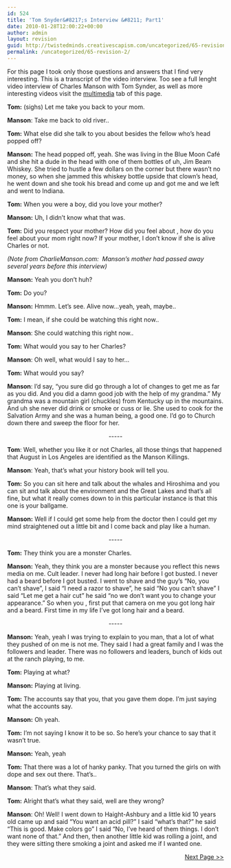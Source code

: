 ```yaml
---
id: 524
title: 'Tom Snyder&#8217;s Interview &#8211; Part1'
date: 2010-01-28T12:00:22+00:00
author: admin
layout: revision
guid: http://twistedminds.creativescapism.com/uncategorized/65-revision-2/
permalink: /uncategorized/65-revision-2/
---
```

<p class="dropcap-first">
  For this page I took only those questions and answers that I find very interesting. This is a transcript of the video interview. Too see a full lenght video interview of Charles Manson with Tom Synder, as well as more interesting videos visit the <a href="CMmultimedia.php" title="pictured, video and audio recording">multimedia</a> tab of this page.
</p>

**Tom:** (sighs) Let me take you back to your mom.

**Manson**: Take me back to old river..

**Tom:** What else did she talk to you about besides the fellow who’s head popped off?

**Manson:** The head popped off, yeah. She was living in the Blue Moon Café and she hit a dude in the head with one of them bottles of uh, Jim Beam Whiskey. She tried to hustle a few dollars on the corner but there wasn’t no money, so when she jammed this whiskey bottle upside that clown&#8217;s head, he went down and she took his bread and come up and got me and we left and went to Indiana.

**Tom:** When you were a boy, did you love your mother?

**Manson:** Uh, I didn’t know what that was. 

**Tom:** Did you respect your mother? How did you feel about , how do you feel about your mom right now? If your mother, I don’t know if she is alive Charles or not.

_(Note from CharlieManson.com:&nbsp; Manson&#8217;s mother had passed away several years before this interview)_

**Manson:** Yeah you don’t huh?

**Tom:** Do you?

**Manson:** Hmmm. Let’s see. Alive now…yeah, yeah, maybe..

**Tom:** I mean, if she could be watching this right now..

**Manson**: She could watching this right now..

**Tom:** What would you say to her Charles?

**Manson**: Oh well, what would I say to her…

**Tom:** What would you say?

**Manson**: I’d say, “you sure did go through a lot of changes to get me as far as you did. And you did a damn good job with the help of my grandma.” My grandma was a mountain girl (chuckles) from Kentucky up in the mountains. And uh she never did drink or smoke or cuss or lie. She used to cook for the Salvation Army and she was a human being, a good one. I’d go to Church down there and sweep the floor for her.

<p style="text-align:center;">
  &#45;&#45;&#45;&#45;&#45;
</p>

**Tom**: Well, whether you like it or not Charles, all those things that happened that August in Los Angeles are identified as the Manson Killings.

**Manson**: Yeah, that’s what your history book will tell you.

**Tom:** So you can sit here and talk about the whales and Hiroshima and you can sit and talk about the environment and the Great Lakes and that’s all fine, but what it really comes down to in this particular instance is that this one is your ballgame.

**Manson:** Well if I could get some help from the doctor then I could get my mind straightened out a little bit and I come back and play like a human.

<p style="text-align:center;">
  &#45;&#45;&#45;&#45;&#45;
</p>

**Tom:** They think you are a monster Charles.

**Manson:** Yeah, they think you are a monster because you reflect this news media on me. Cult leader. I never had long hair before I got busted. I never had a beard before I got busted. I went to shave and the guy’s “No, you can’t shave”, I said “I need a razor to shave”, he said “No you can’t shave” I said “Let me get a hair cut” he said “no we don’t want you to change your appearance.” So when you , first put that camera on me you got long hair and a beard. First time in my life I’ve got long hair and a beard.

<p style="text-align:center;">
  &#45;&#45;&#45;&#45;&#45;
</p>

**Manson:** Yeah, yeah I was trying to explain to you man, that a lot of what they pushed of on me is not me. They said I had a great family and I was the followers and leader. There was no followers and leaders, bunch of kids out at the ranch playing, to me.

**Tom:** Playing at what?

**Manson:** Playing at living.

**Tom:** The accounts say that you, that you gave them dope. I’m just saying what the accounts say.

**Manson:** Oh yeah.

**Tom:** I’m not saying I know it to be so. So here’s your chance to say that it wasn’t true.

**Manson:** Yeah, yeah

**Tom:** That there was a lot of hanky panky. That you turned the girls on with dope and sex out there. That’s..

**Manson**: That’s what they said.

**Tom:** Alright that’s what they said, well are they wrong?

**Manson**: Oh! Well! I went down to Haight-Ashbury and a little kid 10 years old came up and said “You want an acid pill?” I said “what’s that?” he said “This is good. Make colors go” I said “No, I’ve heard of them things. I don’t want none of that.” And then, then another little kid was rolling a joint, and they were sitting there smoking a joint and asked me if I wanted one. 

<p style="text-align: right;">
  <a href="/serial-killers/charles-manson/CM-miscellaneous2/" title="Charles Manson Interview, part 2">Next Page >></a>
</p>